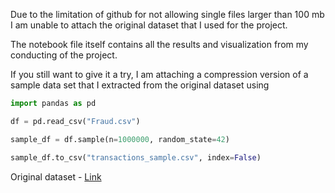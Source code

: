 Due to the limitation of github for not allowing single files larger than 100 mb I am unable to attach the original dataset that I used for the project.

The notebook file itself contains all the results and visualization from my conducting of the project.

If you still want to give it a try, I am attaching a compression version of a sample data set that I extracted from the original dataset using

``` Python
import pandas as pd

df = pd.read_csv("Fraud.csv")

sample_df = df.sample(n=1000000, random_state=42)

sample_df.to_csv("transactions_sample.csv", index=False)
```

Original dataset - [Link](https://kaggle.com/datasets/80df22c3023710dc8ac9294e60be8161b30893892fdae10598dc427694c7d079)